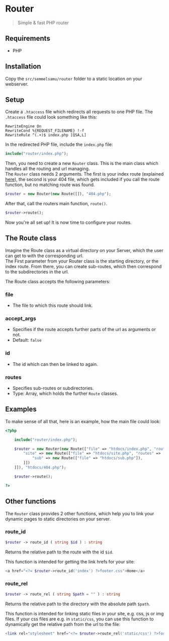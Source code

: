 # Router

> Simple & fast PHP router

## Requirements

- PHP

## Installation

Copy the `src/semmelsamu/router` folder to a static location on your webserver.

## Setup

Create a `.htaccess` file which redirects all requests to one PHP file. The `.htaccess` file could look something like this:

```htaccess
RewriteEngine On
RewriteCond %{REQUEST_FILENAME} !-f
RewriteRule ^(.+)$ index.php [QSA,L]
```

In the redirected PHP file, include the `index.php` file:

```php
include("router/index.php");
```

Then, you need to create a new `Router` class. This is the main class which handles all the routing and url managing.<br>
The `Router` class needs 2 arguments. The first is your index route (explained [here](#the-route-class)), the second is your 404 file, which gets included if you call the route function, but no matching route was found.

```php
$router = new Router(new Route([]), "404.php");
```

After that, call the routers main function, `route()`.

```php
$router->route();
```

Now you're all set up! It is now time to configure your routes.

## The Route class

Imagine the Route class as a virtual directory on your Server, which the user can get to with the corresponding url. <br>
The First parameter from your Router class is the starting directory, or the index route. From there, you can create sub-routes, which then correspond to the subdirectories in the url.

The Route class accepts the following parameters:

### file

- The file to which this route should link.

### accept_args

- Specifies if the route accepts further parts of the url as arguments or not.
- Default: `false`

### id

- The id which can then be linked to again.

### routes

- Specifies sub-routes or subdirectories. 
- Type: Array, which holds the further `Route` classes.

## Examples

To make sense of all that, here is an example, how the main file could look:

```php
<?php

    include("router/index.php");

    $router = new Router(new Route(["file" => "htdocs/index.php", "routes" => [
        "site" => new Route(["file" => "htdocs/site.php", "routes" => [
            "sub" => new Route(["file" => "htdocs/sub.php"]),
        ]])
    ]]), "htdocs/404.php");

    $router->route();

?>
```

## Other functions

The `Router` class provides 2 other functions, which help you to link your dynamic pages to static directories on your server.

### route_id

```php
$router -> route_id ( string $id ) : string
```

Returns the relative path to the route with the id `$id`.

This function is intended for getting the link hrefs for your site:

```php
<a href="<?= $router->route_id('index') ?>footer.css">Home</a>
```

### route_rel

```php
$router -> route_rel ( string $path = "" ) : string
```

Returns the relative path to the directory with the absolute path `$path`.

This function is intended for linking static files in your site, e.g. css, js or img files. If your css files are e.g. in `static/css`, you can use this function to dynamically get the relative path from the url to the file:

```php
<link rel="stylesheet" href="<?= $router->route_rel('static/css') ?>footer.css">
```